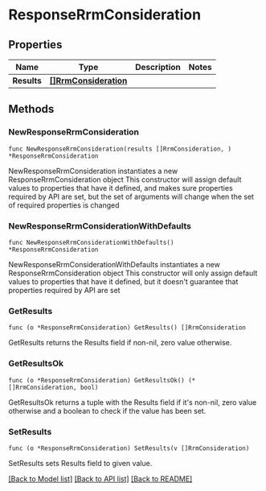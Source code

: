 # ResponseRrmConsideration

## Properties

Name | Type | Description | Notes
------------ | ------------- | ------------- | -------------
**Results** | [**[]RrmConsideration**](RrmConsideration.md) |  | 

## Methods

### NewResponseRrmConsideration

`func NewResponseRrmConsideration(results []RrmConsideration, ) *ResponseRrmConsideration`

NewResponseRrmConsideration instantiates a new ResponseRrmConsideration object
This constructor will assign default values to properties that have it defined,
and makes sure properties required by API are set, but the set of arguments
will change when the set of required properties is changed

### NewResponseRrmConsiderationWithDefaults

`func NewResponseRrmConsiderationWithDefaults() *ResponseRrmConsideration`

NewResponseRrmConsiderationWithDefaults instantiates a new ResponseRrmConsideration object
This constructor will only assign default values to properties that have it defined,
but it doesn't guarantee that properties required by API are set

### GetResults

`func (o *ResponseRrmConsideration) GetResults() []RrmConsideration`

GetResults returns the Results field if non-nil, zero value otherwise.

### GetResultsOk

`func (o *ResponseRrmConsideration) GetResultsOk() (*[]RrmConsideration, bool)`

GetResultsOk returns a tuple with the Results field if it's non-nil, zero value otherwise
and a boolean to check if the value has been set.

### SetResults

`func (o *ResponseRrmConsideration) SetResults(v []RrmConsideration)`

SetResults sets Results field to given value.



[[Back to Model list]](../README.md#documentation-for-models) [[Back to API list]](../README.md#documentation-for-api-endpoints) [[Back to README]](../README.md)


